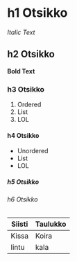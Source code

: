 # h1 Otsikko
*Italic Text*
## h2 Otsikko
**Bold Text**
### h3 Otsikko
1. Ordered
2. List
3. LOL
#### h4 Otsikko
- Unordered
- List
- LOL
##### h5 Otsikko

###### h6 Otsikko
| Siisti | Taulukko |
| ----------- | ----------- |
| Kissa | Koira |
| lintu | kala |

